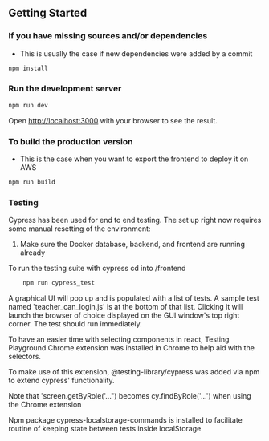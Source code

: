## Getting Started

### If you have missing sources and/or dependencies
* This is usually the case if new dependencies were added by a commit

```bash
npm install
```

### Run the development server

```bash
npm run dev
```
Open [http://localhost:3000](http://localhost:3000) with your browser to see the result.

### To build the production version
* This is the case when you want to export the frontend to deploy it on AWS
```bash
npm run build
```

### Testing

Cypress has been used for end to end testing. The set up right now requires some manual resetting of the environment:

1. Make sure the Docker database, backend, and frontend are running already

To run the testing suite with cypress cd into /frontend
```bash
    npm run cypress_test
```
A graphical UI will pop up and is populated with a list of tests. A sample test named 'teacher_can_login.js' is at the bottom of that list.
Clicking it will launch the browser of choice displayed on the GUI window's top right corner. The test should run immediately.

To have an easier time with selecting components in react, Testing Playground Chrome extension was installed in Chrome to help aid with the selectors. 

To make use of this extension, @testing-library/cypress was added via npm to extend cypress' functionality. 

Note that 'screen.getByRole('...") becomes cy.findByRole('...') when using the Chrome extension

Npm package cypress-localstorage-commands is installed to facilitate routine of keeping state between tests inside localStorage

